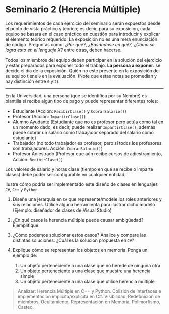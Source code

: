 # Seminario 2 (Herencia Múltiple)

Los requerimientos de cada ejercicio del seminario serán expuestos desde el punto de vista práctico y teórico; es decir, para su exposición, cada equipo se basará en el caso práctico en cuestión para introducir y explicar el elemento teórico requerido. La exposición no es una mera enunciación de código. Preguntas como: _¿Por qué?, ¿Basándose en qué?, ¿Cómo se logra esto en el lenguaje X?_ entre otras, deben hacerse.

Todos los miembros del equipo deben participar en la solución del ejercicio y estar preparados para exponer todo el trabajo. **La persona a exponer**. se decide el día de la exposición. Quién no esté presente en la exposición de su equipo tiene `0` en la evaluación. (Note que estas notas se promedian y hay distinción entre `0` y `2`).

---

En la Universidad, una persona (que se identifica por su Nombre) es plantilla si recibe algún tipo de pago y puede representar diferentes roles:

* Estudiante (Acción: `RecibirClase()` y `CobrarSalario()`)
* Profesor (Acción: `ImpartirClase()`)
* Alumno Ayudante (Estudiante que no es profesor pero actúa como tal en un momento dado, es decir, puede realizar `ImpartirClase()`, además puede cobrar un salario como trabajador separado del salario como estudiante)
* Trabajador (no todo trabajador es profesor, pero sí todos los profesores son trabajadores. Acción: `CobrarSalario()`)
* Profesor Adiestrado (Profesor que aún recibe cursos de adiestramiento, Acción: `RecibirClase()`)

Los valores de salario y horas clase (tiempo en que se recibe o imparte clases) debe poder ser configurable en cualquier entidad.

Ilustre cómo podría ser implementado este diseño de clases en lenguajes `C#`, `C++` y `Python`.

1. Diseñe una jerarquía en `C#` que represente/modele los roles anteriores y sus relaciones. Utilice alguna herramienta para ilustrar dicho modelo (Ejemplo: diseñador de clases de Visual Studio)

1. ¿En qué casos la herencia múltiple puede causar ambigüedad? Ejemplifique.
1. ¿Cómo podemos solucionar estos casos? Analice y compare las distintas soluciones. ¿Cuál es la solución propuesta en `C#`?
1. Explique cómo se representan los objetos en memoria. Ponga un ejemplo de:
    1. Un objeto perteneciente a una clase que no herede de ninguna otra
    1. Un objeto perteneciente a una clase que muestre una herencia simple
    1. Un objeto perteneciente a una clase que utilice herencia múltiple

> Analizar: Herencia Múltiple en C++ y Python. Colisión de interfaces e implementación implicita/explícita en C#. Visibilidad, Redefinición de miembros, Ocultamiento, Representación en Memoria, Polimorfismo, Casteo.
